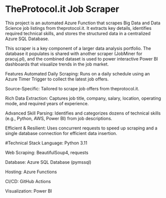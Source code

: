 # TheProtocol.it Job Scraper

This project is an automated Azure Function that scrapes Big Data and Data Science job listings from theprotocol.it. It extracts key details, identifies required technical skills, and stores the structured data in a centralized Azure SQL Database.

This scraper is a key component of a larger data analysis portfolio. The database it populates is shared with another scraper (JobMiner for pracuj.pl), and the combined dataset is used to power interactive Power BI dashboards that visualize trends in the job market.

Features
Automated Daily Scraping: Runs on a daily schedule using an Azure Timer Trigger to collect the latest job offers.

Source-Specific: Tailored to scrape job offers from theprotocol.it.

Rich Data Extraction: Captures job title, company, salary, location, operating mode, and required years of experience.

Advanced Skill Parsing: Identifies and categorizes dozens of technical skills (e.g., Python, AWS, Power BI) from job descriptions.

Efficient & Resilient: Uses concurrent requests to speed up scraping and a single database connection for efficient data insertion.

#Technical Stack
Language: Python 3.11

Web Scraping: BeautifulSoup4, requests

Database: Azure SQL Database (pymssql)

Hosting: Azure Functions

CI/CD: GitHub Actions

Visualization: Power BI
